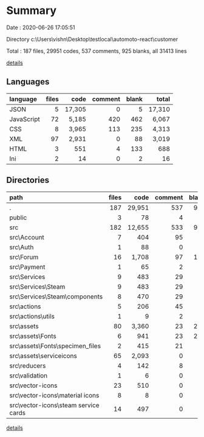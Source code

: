 # Summary

Date : 2020-06-26 17:05:51

Directory c:\Users\vishn\Desktop\testlocal\automoto-react\customer

Total : 187 files,  29951 codes, 537 comments, 925 blanks, all 31413 lines

[details](details.md)

## Languages
| language | files | code | comment | blank | total |
| :--- | ---: | ---: | ---: | ---: | ---: |
| JSON | 5 | 17,305 | 0 | 5 | 17,310 |
| JavaScript | 72 | 5,185 | 420 | 462 | 6,067 |
| CSS | 8 | 3,965 | 113 | 235 | 4,313 |
| XML | 97 | 2,931 | 0 | 88 | 3,019 |
| HTML | 3 | 551 | 4 | 133 | 688 |
| Ini | 2 | 14 | 0 | 2 | 16 |

## Directories
| path | files | code | comment | blank | total |
| :--- | ---: | ---: | ---: | ---: | ---: |
| . | 187 | 29,951 | 537 | 925 | 31,413 |
| public | 3 | 78 | 4 | 8 | 90 |
| src | 182 | 12,655 | 533 | 915 | 14,103 |
| src\Account | 7 | 404 | 95 | 42 | 541 |
| src\Auth | 1 | 88 | 0 | 10 | 98 |
| src\Forum | 16 | 1,708 | 97 | 117 | 1,922 |
| src\Payment | 1 | 65 | 2 | 3 | 70 |
| src\Services | 9 | 483 | 29 | 57 | 569 |
| src\Services\Steam | 9 | 483 | 29 | 57 | 569 |
| src\Services\Steam\components | 8 | 470 | 29 | 53 | 552 |
| src\actions | 5 | 206 | 45 | 29 | 280 |
| src\actions\utils | 1 | 9 | 2 | 3 | 14 |
| src\assets | 80 | 3,360 | 23 | 295 | 3,678 |
| src\assets\Fonts | 6 | 941 | 23 | 222 | 1,186 |
| src\assets\Fonts\specimen_files | 2 | 415 | 21 | 90 | 526 |
| src\assets\serviceicons | 65 | 2,093 | 0 | 65 | 2,158 |
| src\reducers | 4 | 142 | 8 | 19 | 169 |
| src\validation | 1 | 6 | 0 | 2 | 8 |
| src\vector-icons | 23 | 510 | 0 | 15 | 525 |
| src\vector-icons\material icons | 8 | 8 | 0 | 0 | 8 |
| src\vector-icons\steam service cards | 14 | 497 | 0 | 14 | 511 |

[details](details.md)